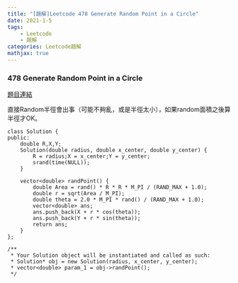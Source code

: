 ```yaml
---
title: "[題解]Leetcode 478 Generate Random Point in a Circle"
date: 2021-1-5
tags: 
    - Leetcode
    - 題解
categories: Leetcode題解
mathjax: true
---
```


### 478 Generate Random Point in a Circle
<!--more-->
[題目連結](https://leetcode.com/problems/generate-random-point-in-a-circle)

直接Random半徑會出事（可能不夠亂，或是半徑太小），如果random面積之後算半徑才OK。

```cpp=
class Solution {
public:
    double R,X,Y;
    Solution(double radius, double x_center, double y_center) {
        R = radius;X = x_center;Y = y_center;
        srand(time(NULL));
    }
    
    vector<double> randPoint() {
        double Area = rand() * R * R * M_PI / (RAND_MAX + 1.0);
        double r = sqrt(Area / M_PI);
        double theta = 2.0 * M_PI * rand() / (RAND_MAX + 1.0);
        vector<double> ans;
        ans.push_back(X + r * cos(theta));
        ans.push_back(Y + r * sin(theta));
        return ans;
    }
};

/**
 * Your Solution object will be instantiated and called as such:
 * Solution* obj = new Solution(radius, x_center, y_center);
 * vector<double> param_1 = obj->randPoint();
 */
```
